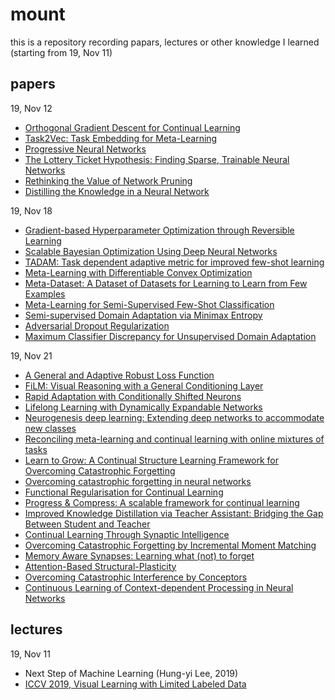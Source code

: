 # mount

this is a repository recording papars, lectures or other knowledge I learned (starting from 19, Nov 11)

## papers
19, Nov 12
* [Orthogonal Gradient Descent for Continual Learning](https://arxiv.org/abs/1910.07104)
* [Task2Vec: Task Embedding for Meta-Learning](https://arxiv.org/abs/1902.03545)
* [Progressive Neural Networks](https://arxiv.org/abs/1606.04671)
* [The Lottery Ticket Hypothesis: Finding Sparse, Trainable Neural Networks](https://arxiv.org/abs/1803.03635)
* [Rethinking the Value of Network Pruning](https://arxiv.org/abs/1810.05270)
* [Distilling the Knowledge in a Neural Network](https://arxiv.org/abs/1503.02531)

19, Nov 18
* [Gradient-based Hyperparameter Optimization through Reversible Learning](https://arxiv.org/abs/1502.03492)
* [Scalable Bayesian Optimization Using Deep Neural Networks](https://arxiv.org/abs/1502.05700)
* [TADAM: Task dependent adaptive metric for improved few-shot learning](https://arxiv.org/abs/1805.10123)
* [Meta-Learning with Differentiable Convex Optimization](https://arxiv.org/abs/1904.03758)
* [Meta-Dataset: A Dataset of Datasets for Learning to Learn from Few Examples](https://arxiv.org/abs/1903.03096)
* [Meta-Learning for Semi-Supervised Few-Shot Classification](https://arxiv.org/abs/1803.00676)
* [Semi-supervised Domain Adaptation via Minimax Entropy](https://arxiv.org/abs/1904.06487)
* [Adversarial Dropout Regularization](https://arxiv.org/abs/1711.01575)
* [Maximum Classifier Discrepancy for Unsupervised Domain Adaptation](https://arxiv.org/abs/1712.02560)

19, Nov 21
* [A General and Adaptive Robust Loss Function](https://arxiv.org/abs/1701.03077)
* [FiLM: Visual Reasoning with a General Conditioning Layer](https://arxiv.org/abs/1709.07871)
* [Rapid Adaptation with Conditionally Shifted Neurons](https://arxiv.org/abs/1712.09926)
* [Lifelong Learning with Dynamically Expandable Networks](https://arxiv.org/abs/1708.01547)
* [Neurogenesis deep learning: Extending deep networks to accommodate new classes](https://ieeexplore.ieee.org/document/7965898)
* [Reconciling meta-learning and continual learning with online mixtures of tasks](https://arxiv.org/abs/1812.06080)
* [Learn to Grow: A Continual Structure Learning Framework for Overcoming Catastrophic Forgetting](https://arxiv.org/abs/1904.00310)
* [Overcoming catastrophic forgetting in neural networks](https://arxiv.org/abs/1612.00796)
* [Functional Regularisation for Continual Learning](https://arxiv.org/abs/1901.11356)
* [Progress & Compress: A scalable framework for continual learning](https://arxiv.org/abs/1805.06370)
* [Improved Knowledge Distillation via Teacher Assistant: Bridging the Gap Between Student and Teacher](https://arxiv.org/abs/1902.03393)
* [Continual Learning Through Synaptic Intelligence](https://arxiv.org/abs/1703.04200)
* [Overcoming Catastrophic Forgetting by Incremental Moment Matching](https://arxiv.org/abs/1703.08475)
* [Memory Aware Synapses: Learning what (not) to forget](https://arxiv.org/abs/1711.09601)
* [Attention-Based Structural-Plasticity](https://arxiv.org/abs/1903.06070)
* [Overcoming Catastrophic Interference by Conceptors](https://arxiv.org/abs/1707.04853)
* [Continuous Learning of Context-dependent Processing in Neural Networks](https://arxiv.org/abs/1810.01256)


## lectures
19, Nov 11
* Next Step of Machine Learning (Hung-yi Lee, 2019)
* [ICCV 2019, Visual Learning with Limited Labeled Data](https://sites.google.com/view/learning-with-limited-data)

